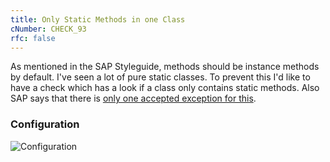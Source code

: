 ```yaml
---
title: Only Static Methods in one Class
cNumber: CHECK_93
rfc: false
---
```


As mentioned in the SAP Styleguide, methods should be instance methods by default. I've seen a lot of pure static classes.
To prevent this I'd like to have a check which has a look if a class only contains static methods. 
Also SAP says that there is [only one accepted exception for this](https://github.com/SAP/styleguides/blob/master/clean-abap/CleanABAP.md#prefer-objects-to-static-classes).

### Configuration
![Configuration](/img/default_conf.png)
